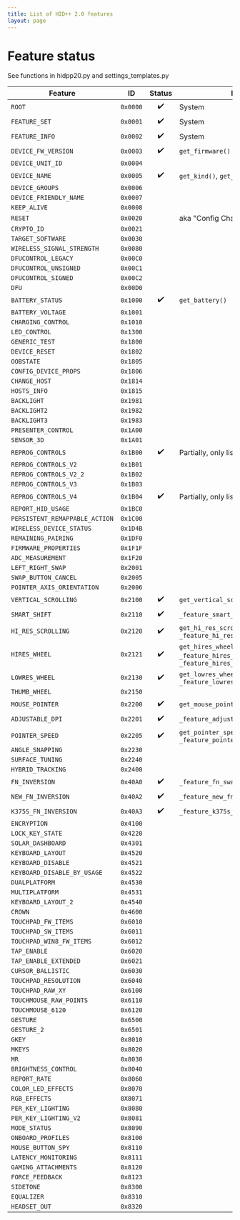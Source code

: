 ```yaml
---
title: List of HID++ 2.0 features
layout: page
---
```


# Feature status
See functions in hidpp20.py and settings_templates.py

Feature                                | ID       | Status             | Notes
---------------------------------------|----------|:------------------:|------
`ROOT`                                 | `0x0000` | :heavy_check_mark: | System
`FEATURE_SET`                          | `0x0001` | :heavy_check_mark: | System
`FEATURE_INFO`                         | `0x0002` | :heavy_check_mark: | System
`DEVICE_FW_VERSION`                    | `0x0003` | :heavy_check_mark: | `get_firmware()`
`DEVICE_UNIT_ID`                       | `0x0004` |                    |
`DEVICE_NAME`                          | `0x0005` | :heavy_check_mark: | `get_kind()`, `get_name()`
`DEVICE_GROUPS`                        | `0x0006` |                    |
`DEVICE_FRIENDLY_NAME`                 | `0x0007` |                    |
`KEEP_ALIVE`                           | `0x0008` |                    |
`RESET`                                | `0x0020` |                    | aka "Config Change"
`CRYPTO_ID`                            | `0x0021` |                    |
`TARGET_SOFTWARE`                      | `0x0030` |                    |
`WIRELESS_SIGNAL_STRENGTH`             | `0x0080` |                    |
`DFUCONTROL_LEGACY`                    | `0x00C0` |                    |
`DFUCONTROL_UNSIGNED`                  | `0x00C1` |                    |
`DFUCONTROL_SIGNED`                    | `0x00C2` |                    |
`DFU`                                  | `0x00D0` |                    |
`BATTERY_STATUS`                       | `0x1000` | :heavy_check_mark: | `get_battery()`
`BATTERY_VOLTAGE`                      | `0x1001` |                    |
`CHARGING_CONTROL`                     | `0x1010` |                    |
`LED_CONTROL`                          | `0x1300` |                    |
`GENERIC_TEST`                         | `0x1800` |                    |
`DEVICE_RESET`                         | `0x1802` |                    |
`OOBSTATE`                             | `0x1805` |                    |
`CONFIG_DEVICE_PROPS`                  | `0x1806` |                    |
`CHANGE_HOST`                          | `0x1814` |                    |
`HOSTS_INFO`                           | `0x1815` |                    |
`BACKLIGHT`                            | `0x1981` |                    |
`BACKLIGHT2`                           | `0x1982` |                    |
`BACKLIGHT3`                           | `0x1983` |                    |
`PRESENTER_CONTROL`                    | `0x1A00` |                    |
`SENSOR_3D`                            | `0x1A01` |                    |
`REPROG_CONTROLS`                      | `0x1B00` | :heavy_check_mark: | Partially, only listing. `get_keys()`
`REPROG_CONTROLS_V2`                   | `0x1B01` |                    |
`REPROG_CONTROLS_V2_2`                 | `0x1B02` |                    |
`REPROG_CONTROLS_V3`                   | `0x1B03` |                    |
`REPROG_CONTROLS_V4`                   | `0x1B04` | :heavy_check_mark: | Partially, only listing. `get_keys()`
`REPORT_HID_USAGE`                     | `0x1BC0` |                    |
`PERSISTENT_REMAPPABLE_ACTION`         | `0x1C00` |                    |
`WIRELESS_DEVICE_STATUS`               | `0x1D4B` |                    |
`REMAINING_PAIRING`                    | `0x1DF0` |                    |
`FIRMWARE_PROPERTIES`                  | `0x1F1F` |                    |
`ADC_MEASUREMENT`                      | `0x1F20` |                    |
`LEFT_RIGHT_SWAP`                      | `0x2001` |                    |
`SWAP_BUTTON_CANCEL`                   | `0x2005` |                    |
`POINTER_AXIS_ORIENTATION`             | `0x2006` |                    |
`VERTICAL_SCROLLING`                   | `0x2100` | :heavy_check_mark: | `get_vertical_scrolling_info()`
`SMART_SHIFT`                          | `0x2110` | :heavy_check_mark: | `_feature_smart_shift()`
`HI_RES_SCROLLING`                     | `0x2120` | :heavy_check_mark: | `get_hi_res_scrolling_info()`, `_feature_hi_res_scroll()`
`HIRES_WHEEL`                          | `0x2121` | :heavy_check_mark: | `get_hires_wheel()`, `_feature_hires_smooth_invert()`, `_feature_hires_smooth_resolution()`
`LOWRES_WHEEL`                         | `0x2130` | :heavy_check_mark: | `get_lowres_wheel_status()`, `_feature_lowres_smooth_scroll()`
`THUMB_WHEEL`                          | `0x2150` |                    |
`MOUSE_POINTER`                        | `0x2200` | :heavy_check_mark: | `get_mouse_pointer_info()`
`ADJUSTABLE_DPI`                       | `0x2201` | :heavy_check_mark: | `_feature_adjustable_dpi()`
`POINTER_SPEED`                        | `0x2205` | :heavy_check_mark: | `get_pointer_speed_info()`, `_feature_pointer_speed()`
`ANGLE_SNAPPING`                       | `0x2230` |                    |
`SURFACE_TUNING`                       | `0x2240` |                    |
`HYBRID_TRACKING`                      | `0x2400` |                    |
`FN_INVERSION`                         | `0x40A0` | :heavy_check_mark: | `_feature_fn_swap()`
`NEW_FN_INVERSION`                     | `0x40A2` | :heavy_check_mark: | `_feature_new_fn_swap()`
`K375S_FN_INVERSION`                   | `0x40A3` | :heavy_check_mark: | `_feature_k375s_fn_swap()`
`ENCRYPTION`                           | `0x4100` |                    |
`LOCK_KEY_STATE`                       | `0x4220` |                    |
`SOLAR_DASHBOARD`                      | `0x4301` |                    |
`KEYBOARD_LAYOUT`                      | `0x4520` |                    |
`KEYBOARD_DISABLE`                     | `0x4521` |                    |
`KEYBOARD_DISABLE_BY_USAGE`            | `0x4522` |                    |
`DUALPLATFORM`                         | `0x4530` |                    |
`MULTIPLATFORM`                        | `0x4531` |                    |
`KEYBOARD_LAYOUT_2`                    | `0x4540` |                    |
`CROWN`                                | `0x4600` |                    |
`TOUCHPAD_FW_ITEMS`                    | `0x6010` |                    |
`TOUCHPAD_SW_ITEMS`                    | `0x6011` |                    |
`TOUCHPAD_WIN8_FW_ITEMS`               | `0x6012` |                    |
`TAP_ENABLE`                           | `0x6020` |                    |
`TAP_ENABLE_EXTENDED`                  | `0x6021` |                    |
`CURSOR_BALLISTIC`                     | `0x6030` |                    |
`TOUCHPAD_RESOLUTION`                  | `0x6040` |                    |
`TOUCHPAD_RAW_XY`                      | `0x6100` |                    |
`TOUCHMOUSE_RAW_POINTS`                | `0x6110` |                    |
`TOUCHMOUSE_6120`                      | `0x6120` |                    |
`GESTURE`                              | `0x6500` |                    |
`GESTURE_2`                            | `0x6501` |                    |
`GKEY`                                 | `0x8010` |                    |
`MKEYS`                                | `0x8020` |                    |
`MR`                                   | `0x8030` |                    |
`BRIGHTNESS_CONTROL`                   | `0x8040` |                    |
`REPORT_RATE`                          | `0x8060` |                    |
`COLOR_LED_EFFECTS`                    | `0x8070` |                    |
`RGB_EFFECTS`                          | `0X8071` |                    |
`PER_KEY_LIGHTING`                     | `0x8080` |                    |
`PER_KEY_LIGHTING_V2`                  | `0x8081` |                    |
`MODE_STATUS`                          | `0x8090` |                    |
`ONBOARD_PROFILES`                     | `0x8100` |                    |
`MOUSE_BUTTON_SPY`                     | `0x8110` |                    |
`LATENCY_MONITORING`                   | `0x8111` |                    |
`GAMING_ATTACHMENTS`                   | `0x8120` |                    |
`FORCE_FEEDBACK`                       | `0x8123` |                    |
`SIDETONE`                             | `0x8300` |                    |
`EQUALIZER`                            | `0x8310` |                    |
`HEADSET_OUT`                          | `0x8320` |                    |

